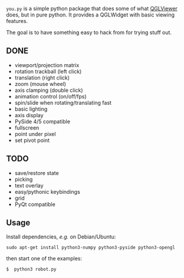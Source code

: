 `you.py` is a simple python package that does some of what
[QGLViewer](http://libqglviewer.com/) does, but in pure python. It
provides a QGLWidget with basic viewing features.

The goal is to have something easy to hack from for trying stuff out.

## DONE

- viewport/projection matrix
- rotation trackball (left click)
- translation (right click)
- zoom (mouse wheel)
- axis clamping (double click)
- animation control (on/off/fps)
- spin/slide when rotating/translating fast
- basic lighting
- axis display
- PySide 4/5 compatible
- fullscreen
- point under pixel
- set pivot point


## TODO

- save/restore state
- picking
- text overlay
- easy/pythonic keybindings
- grid
- PyQt compatible


## Usage

Install dependencies, *e.g.* on Debian/Ubuntu:

`sudo apt-get install python3-numpy python3-pyside python3-opengl`

then start one of the examples:

`$  python3 robot.py`




